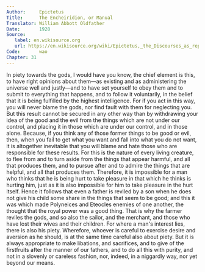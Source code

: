 ```yaml
---
Author:     Epictetus  
Title:      The Encheiridion, or Manual  
Translator: William Abbott Oldfather  
Date:       1928  
Source: 
   label: en.wikisource.org
   url: https://en.wikisource.org/wiki/Epictetus,_the_Discourses_as_reported_by_Arrian,_the_Manual,_and_Fragments/Manual 
Code:       wao  
Chapter: 31
---
```


In piety towards the gods, I would have you know, the chief element is this, to
have right opinions about them—as existing and as administering the universe
well and justly—and to have set yourself to obey them and to submit to
everything that happens, and to follow it voluntarily, in the belief that it is
being fulfilled by the highest intelligence. For if you act in this way, you
will never blame the gods, nor find fault with them for neglecting you. But
this result cannot be secured in any other way than by withdrawing your idea of
the good and the evil from the things which are not under our control, and
placing it in those which are under our control, and in those alone. Because,
if you think any of those former things to be good or evil, then, when you fail
to get what you want and fall into what you do not want, it is altogether
inevitable that you will blame and hate those who are responsible for these
results. For this is the nature of every living creature, to flee from and to
turn aside from the things that appear harmful, and all that produces them, and
to pursue after and to admire the things that are helpful, and all that
produces them. Therefore, it is impossible for a man who thinks that he is
being hurt to take pleasure in that which he thinks is hurting him, just as it
is also impossible for him to take pleasure in the hurt itself. Hence it
follows that even a father is reviled by a son when he does not give his child
some share in the things that seem to be good; and this it was which made
Polyneices and Eteocles enemies of one another, the thought that the royal
power was a good thing. That is why the farmer reviles the gods, and so also
the sailor, and the merchant, and those who have lost their wives and their
children. For where a man's interest lies, there is also his piety. Wherefore,
whoever is careful to exercise desire and aversion as he should, is at the same
time careful also about piety. But it is always appropriate to make libations,
and sacrifices, and to give of the firstfruits after the manner of our fathers,
and to do all this with purity, and not in a slovenly or careless fashion, nor,
indeed, in a niggardly way, nor yet beyond our means.


